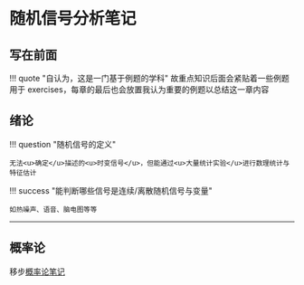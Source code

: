 # 随机信号分析笔记

<div id="progress-container">
  <div id="progress-bar"></div>
</div>


## 写在前面 

!!! quote "自认为，这是一门基于例题的学科"
    故重点知识后面会紧贴着一些例题用于 exercises，每章的最后也会放置我认为重要的例题以总结这一章内容

## 绪论

!!! question "随机信号的定义"

    无法<u>确定</u>描述的<u>时变信号</u>，但能通过<u>大量统计实验</u>进行数理统计与特征估计

!!! success "能判断哪些信号是连续/离散随机信号与变量"
    
    如热噪声、语音、脑电图等等

---


## 概率论

移步[概率论笔记](https://dixilog.github.io/NBU-NOTEBOOK/probabilityTheory/)
